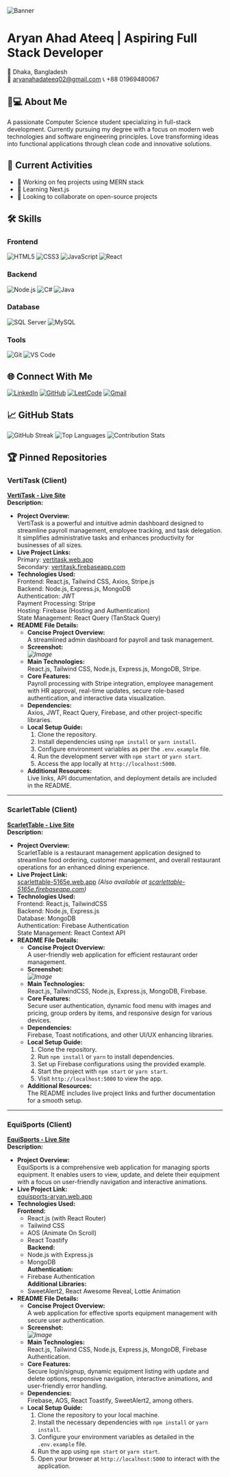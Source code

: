 ![Banner](https://github.com/user-attachments/assets/052e3d14-e9a4-4aea-8acb-1c30afc3b033)

# Aryan Ahad Ateeq | Aspiring Full Stack Developer
📍 Dhaka, Bangladesh  
📧 aryanahadateeq02@gmail.com
📞 +88 01969480067

## 👨💻 About Me
A passionate Computer Science student specializing in full-stack development. Currently pursuing my degree with a focus on modern web technologies and software engineering principles. Love transforming ideas into functional applications through clean code and innovative solutions.

## 🚀 Current Activities
- 🔭 Working on feq projects using MERN stack
- 🌱 Learning Next.js
- 👯 Looking to collaborate on open-source projects

## 🛠️ Skills
### Frontend
![HTML5](https://img.shields.io/badge/HTML5-E34F26?style=for-the-badge&logo=html5&logoColor=white)
![CSS3](https://img.shields.io/badge/CSS3-1572B6?style=for-the-badge&logo=css3&logoColor=white)
![JavaScript](https://img.shields.io/badge/JavaScript-F7DF1E?style=for-the-badge&logo=javascript&logoColor=black)
![React](https://img.shields.io/badge/React-20232A?style=for-the-badge&logo=react&logoColor=61DAFB)

### Backend
![Node.js](https://img.shields.io/badge/Node.js-339933?style=for-the-badge&logo=nodedotjs&logoColor=white)
![C#](https://img.shields.io/badge/C%23-239120?style=for-the-badge&logo=c-sharp&logoColor=white)
![Java](https://img.shields.io/badge/Java-ED8B00?style=for-the-badge&logo=openjdk&logoColor=white)

### Database
![SQL Server](https://img.shields.io/badge/Microsoft_SQL_Server-CC2927?style=for-the-badge&logo=microsoft-sql-server&logoColor=white)
![MySQL](https://img.shields.io/badge/MySQL-005C84?style=for-the-badge&logo=mysql&logoColor=white)

### Tools
![Git](https://img.shields.io/badge/Git-F05032?style=for-the-badge&logo=git&logoColor=white)
![VS Code](https://img.shields.io/badge/VS_Code-007ACC?style=for-the-badge&logo=visual-studio-code&logoColor=white)

## 🌐 Connect With Me
[![LinkedIn](https://img.shields.io/badge/LinkedIn-0A66C2?style=for-the-badge&logo=linkedin&logoColor=white)](https://www.linkedin.com/in/aryan-ahad-ateeq)
[![GitHub](https://img.shields.io/badge/GitHub-181717?style=for-the-badge&logo=github&logoColor=white)](https://github.com/ironbat106)
[![LeetCode](https://img.shields.io/badge/LeetCode-FFA116?style=for-the-badge&logo=leetcode&logoColor=white)]([https://leetcode.com/yourprofile](https://leetcode.com/u/xIfGwuKgi5/))
[![Gmail](https://img.shields.io/badge/Gmail-EA4335?style=for-the-badge&logo=gmail&logoColor=white)](mailto:aryanahadateeq02@gmail.com)

## 📈 GitHub Stats
![GitHub Streak](https://streak-stats.demolab.com?user=ironbat106&theme=dark)
![Top Languages](https://github-readme-stats.vercel.app/api/top-langs/?username=ironbat106&layout=compact&theme=dark)
![Contribution Stats](https://github-readme-stats.vercel.app/api?username=ironbat106&show_icons=true&theme=dark)


## 🏆 Pinned Repositories
### VertiTask (Client)
**[VertiTask - Live Site](https://vertitask.web.app)**  
**Description:**
- **Project Overview:**  
  VertiTask is a powerful and intuitive admin dashboard designed to streamline payroll management, employee tracking, and task delegation. It simplifies administrative tasks and enhances productivity for businesses of all sizes.
- **Live Project Links:**  
  Primary: [vertitask.web.app](https://vertitask.web.app)  
  Secondary: [vertitask.firebaseapp.com](https://vertitask.firebaseapp.com)
- **Technologies Used:**  
  Frontend: React.js, Tailwind CSS, Axios, Stripe.js  
  Backend: Node.js, Express.js, MongoDB  
  Authentication: JWT  
  Payment Processing: Stripe  
  Hosting: Firebase (Hosting and Authentication)  
  State Management: React Query (TanStack Query)
- **README File Details:**  
  - **Concise Project Overview:**  
    A streamlined admin dashboard for payroll and task management.
  - **Screenshot:**  
    *![Image](https://github.com/user-attachments/assets/8285b21e-bca7-4616-adc2-b2f9ca919a3f)*
  - **Main Technologies:**  
    React.js, Tailwind CSS, Node.js, Express.js, MongoDB, Stripe.
  - **Core Features:**  
    Payroll processing with Stripe integration, employee management with HR approval, real-time updates, secure role-based authentication, and interactive data visualization.
  - **Dependencies:**  
    Axios, JWT, React Query, Firebase, and other project-specific libraries.
  - **Local Setup Guide:**  
    1. Clone the repository.  
    2. Install dependencies using `npm install` or `yarn install`.  
    3. Configure environment variables as per the `.env.example` file.  
    4. Run the development server with `npm start` or `yarn start`.  
    5. Access the app locally at `http://localhost:5000`.
  - **Additional Resources:**  
    Live links, API documentation, and deployment details are included in the README.

---

### ScarletTable (Client)
**[ScarletTable - Live Site](https://scarlettable-5165e.web.app)**  
**Description:**
- **Project Overview:**  
  ScarletTable is a restaurant management application designed to streamline food ordering, customer management, and overall restaurant operations for an enhanced dining experience.
- **Live Project Link:**  
  [scarlettable-5165e.web.app](https://scarlettable-5165e.web.app) *(Also available at [scarlettable-5165e.firebaseapp.com](https://scarlettable-5165e.firebaseapp.com))*
- **Technologies Used:**  
  Frontend: React.js, TailwindCSS  
  Backend: Node.js, Express.js  
  Database: MongoDB  
  Authentication: Firebase Authentication  
  State Management: React Context API
- **README File Details:**  
  - **Concise Project Overview:**  
    A user-friendly web application for efficient restaurant order management.
  - **Screenshot:**  
    *![Image](https://github.com/user-attachments/assets/01c6403e-f6dc-46ed-9fc5-e627272d3702)*
  - **Main Technologies:**  
    React.js, TailwindCSS, Node.js, Express.js, MongoDB, Firebase.
  - **Core Features:**  
    Secure user authentication, dynamic food menu with images and pricing, group orders by items, and responsive design for various devices.
  - **Dependencies:**  
    Firebase, Toast notifications, and other UI/UX enhancing libraries.
  - **Local Setup Guide:**  
    1. Clone the repository.  
    2. Run `npm install` or `yarn` to install dependencies.  
    3. Set up Firebase configurations using the provided example.  
    4. Start the project with `npm start` or `yarn start`.  
    5. Visit `http://localhost:5000` to view the app.
  - **Additional Resources:**  
    The README includes live project links and further documentation for a smooth setup.

---

### EquiSports (Client)
**[EquiSports - Live Site](https://equisports-aryan.web.app/)**  
**Description:**
- **Project Overview:**  
  EquiSports is a comprehensive web application for managing sports equipment. It enables users to view, update, and delete their equipment with a focus on user-friendly navigation and interactive animations.
- **Live Project Link:**  
  [equisports-aryan.web.app](https://equisports-aryan.web.app/)
- **Technologies Used:**  
  **Frontend:**  
  - React.js (with React Router)  
  - Tailwind CSS  
  - AOS (Animate On Scroll)  
  - React Toastify  
  **Backend:**  
  - Node.js with Express.js  
  - MongoDB  
  **Authentication:**  
  - Firebase Authentication  
  **Additional Libraries:**  
  - SweetAlert2, React Awesome Reveal, Lottie Animation
- **README File Details:**  
  - **Concise Project Overview:**  
    A web application for effective sports equipment management with secure user authentication.
  - **Screenshot:**  
    *![Image](https://github.com/user-attachments/assets/8c28f279-9a84-4ef1-96b1-6ee19f0ed9c6)*
  - **Main Technologies:**  
    React.js, Tailwind CSS, Node.js, Express.js, MongoDB, Firebase Authentication.
  - **Core Features:**  
    Secure login/signup, dynamic equipment listing with update and delete options, responsive navigation, interactive animations, and user-friendly error handling.
  - **Dependencies:**  
    Firebase, AOS, React Toastify, SweetAlert2, among others.
  - **Local Setup Guide:**  
    1. Clone the repository to your local machine.  
    2. Install the necessary dependencies with `npm install` or `yarn install`.  
    3. Configure your environment variables as detailed in the `.env.example` file.  
    4. Run the app using `npm start` or `yarn start`.  
    5. Open your browser at `http://localhost:5000` to interact with the application.
